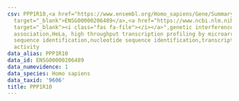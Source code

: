 ```yaml
---
csv: PPP1R10,<a href="https://www.ensembl.org/Homo_sapiens/Gene/Summary?db=core;g=ENSG00000206489"
  target="_blank">ENSG00000206489</a>,<a href="https://www.ncbi.nlm.nih.gov/pubmed/17216044"
  target="_blank"><i class="fas fa-file"></i></a>",genetic interference,functional
  association,HeLa, high throughput transcription profiling by microarray,nucleotide
  sequence identification,nucleotide sequence identification,transcriptional regulation,down-regulates
  activity
data_alias: PPP1R10
data_id: ENSG00000206489
data_numevidence: 1
data_species: Homo sapiens
data_taxid: '9606'
title: PPP1R10
---
```

